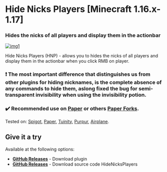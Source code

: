   <h1>Hide Nicks Players [Minecraft 1.16.x-1.17]</h1>
  <h3>Hides the nicks of all players and display them in the actionbar</h3>
  
[![img1](https://img.shields.io/discord/720917120862519347?label=discord&logo=discord&style=for-the-badge)](https://discord.io/stumpstudio)

<p align="left">Hide Nicks Players (HNP) - allows you to hides the nicks of all players and display them in the actionbar when you click RMB on player.</p>

<h3>❗ The most important difference that distinguishes us from other plugins for hiding nicknames, is the complete absence of any commands to hide them, aslong fixed the bug for semi-transparent invisibility when using the invisibility potion.<h3>

<h3>✔️ Recommended use on <a href="https://github.com/PaperMC/Paper">Paper</a> or others <a href="https://github.com/Tuinity/Tuinity">Paper Forks</a>.</h3>
Tested on: <a href="https://getbukkit.org/">Spigot</a>, <a href="https://github.com/PaperMC/Paper">Paper</a>, <a href="https://github.com/Tuinity/Tuinity">Tuinity</a>,
<a href="https://github.com/pl3xgaming/Purpur">Purpur</a>, <a href="https://github.com/TECHNOVE/Airplane">Airplane</a>.

## Give it a try ##
Available at the following options:

* **[GitHub Releases](https://www.spigotmc.org/resources/ignore-achievements-ignore-players-achievements.83439/)** - Download plugin
* **[GitHub Releases](https://github.com/StumpStudio/IgnoreAchievements/releases/tag/1.1)** - Download source code HideNicksPlayers
